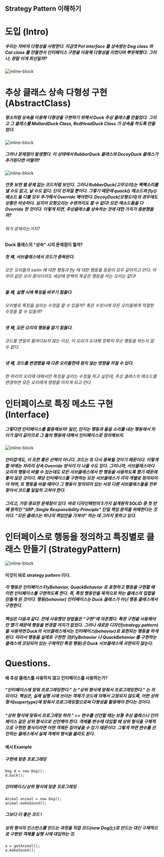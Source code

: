 ## Strategy Pattern 이해하기

# 도입 (Intro)
##### 우리는 자바의 다형성을 사랑한다. 지금껏 Pet interface 를 상속받는 Dog class 와 Cat class 를 만들면서 인터페이스 구현을 이용해 다형성을 지켰다며 뿌듯해했다. 그러나, 정말 이게 최선일까?
![inline-block](./Intro/UMLet-Strategy-Intro.png)

# 추상 클래스 상속 다형성 구현 (AbstractClass)
##### 평소처럼 상속을 이용해 다형성을 구현하기 위해서 Duck 추상 클래스를 만들었다. 그리고 그 클래스를 MallardDuck Class, RedHeadDuck Class 가 상속을 하도록 만들었다.
![inline-block](./AbstractClass/duck-1.png)

##### 그러나 문제점이 발생했다. 이 상태에서 RubberDuck 클래스와 DecoyDuck 클래스가 추가된다면 어떨까?
![inline-block](./AbstractClass/duck-2.png)
##### 언뜻 보면 별 문제 없는 코드처럼 보인다. 그러나 RubberDuck(고무오리)는 꽥꽥소리를 낼 수도 없고, 날 수도 없다. 단지 던져질 뿐이다. 그렇기 때문에 quack() 메소드와 fly() 메소드 둘 다를 모두 추가해서 Override 해야한다. DecoyDuck(모형오리)의 경우에도 상황은 비슷하다. 심지어 모형오리는 수영까지도 할 수 없다! 모든 메소드들을 다 Override 한 것이다. 이렇게 되면, 추상클래스를 상속하는 것에 대한 가치가 충분했을까?

###### 뭐가 문제라는거지?
#### Duck 클래스의 "상속" 시의 문제점이 뭘까?
##### 첫 째, 서브클래스에서 코드가 중복된다.
###### 모든 오리들의 swim 에 대한 행동과 fly 에 대한 행동들 등등이 모두 같아지고 만다. 아무리 같은 오리 종이더라도 세상에 완벽히 똑같은 행동을 하는 오리는 없다!
##### 둘 째, 실행 시에 특징을 바꾸기 힘들다.
###### 오리별로 특징을 살리는 수정을 할 수 있을까? 혹은 수정시에 모든 오리들에게 적절한 수정을 할 수 있을까?
##### 셋 째, 모든 오리의 행동을 알기 힘들다.
###### 코드를 면밀히 들여다보지 않는 이상, 이 오리가 도대체 정확히 무슨 행동을 하는지 알 수 없다.
##### 넷 째, 코드를 변경했을 때 다른 오리들한테 원치 않는 영향을 끼칠 수 있다.
###### 한 마리의 오리에 대해서만 특징을 살리는 수정을 하고 싶은데, 추상 클래스의 메소드를 변경하면 모든 오리에게 영향을 미치게 되고 만다.

# 인터페이스로 특징 메소드 구현 (Interface)
##### 그렇다면 인터페이스를 활용해보자! 일단, 던지는 행동과 울음 소리를 내는 행동에서 차이가 많이 갈리므로 그 둘의 행동에 대해서 인터페이스로 정의해보자.
![inline-block](./Interface/duck-3.png)
##### 안타깝게도, 이 또한 좋은 선택이 아니다. 코드는 또 다시 중복될 것이기 때문이다. 이렇게 할 바에는 차라리 상속 Override 방식이 더 나을 수도 있다. 그러니까, 서브클래스마다 오리의 행동이 바뀔 수 있는데도 모든 서브클래스에서 한 행동을 사용하도록 했기 때문에 좋지 않은 것이다. 해당 인터페이스를 구현하는 모든 서브클래스가 각자 개별로 정의되어야 하며, 또 행동을 바꿀 때마다 그 행동이 정의되어 있는 서로 다른 서브클래스들을 전부 찾아서 코드를 일일히 고쳐야 한다.
##### 그리고, 가장 중요한 문제점이 있다. 바로 디자인패턴의 5가지 설계원칙 SOLID 중 첫 번째 원칙인 "SRP ;Single Responsibility Principle" 단일 책임 원칙을 위배한다는 것이다. "모든 클래스는 하나의 책임만을 가져야" 하는 데 그러지 못하고 있다.

# 인터페이스로 행동을 정의하고 특징별로 클래스 만들기 (StrategyPattern)
![inline-block](./Interface/duck-4.png)
#### 이것이 바로 strategy pattern 이다.
##### 각 행동은 인터페이스 FlyBehavior, QuackBehavior 로 표현하고 행동을 구현할 때 이런 인터페이스를 구현하도록 한다. 즉, 특정 행동만을 목적으로 하는 클래스의 집합을 만들게 된 것이다. 행동(behavior) 인터페이스는 Duck 클래스가 아닌 행동 클래스에서 구현한다.
##### 핵심은 다음과 같다. 전에 사용했던 방법들은 "구현"에 의존했다. 특정 구현을 사용해야만 했기 때문에 행동을 변경할 여지가 없었다. 그러나 새로운 디자인(strategy pattern)을 사용하면 Duck의 서브클래스에서는 인터페이스(behavior)로 표현되는 행동을 하게 된다. 따라서 행동을 실제로 구현한 것(FlyBehavior 나 QuackBehavior 를 구현하는 클래스에 코딩되어 있는 구체적인 특정 행동)은 Duck 서브클래스에 국한되지 않는다.

# Questions.
#### 왜 추상 클래스를 사용하지 않고 인터페이스를 사용하는가?
##### "인터페이스에 맞춰 프로그래밍한다." 는 "상위 형식에 맞춰서 프로그래밍한다." 는 의미이다. 핵심은, 실제 실행 시에 쓰이는 객체가 코드에 의해서 고정되지 않도록, 어떤 상위 형식(supertype)에 맞춰서 프로그래밍함으로써 다형성을 활용해야 한다는 것이다.
##### "상위 형식에 맞춰서 프로그래밍 하라." == 변수를 선언할 때는 보통 추상 클래스나 인터페이스 같은 상위 형식으로 선언해야 한다. 객체를 변수에 대입할 때 상위 형식을 구체적으로 구현한 형식이라면 어떤 객체든 집어넣을 수 있기 때문이다. 그렇게 하면 변수를 선언하는 클래스에서 실제 객체의 형식을 몰라도 된다.

#### 예시 Example
##### 구현에 맞춘 프로그래밍
```
Dog d = new Dog();
d.back();
```
##### 인터페이스/상위 형식에 맞춘 프로그래밍
```
Animal animal = new Dog();
animal.makeSound();
```
##### 그보다 더 좋은 코드 !
##### 상위 형식의 인스턴스를 만드는 과정을 직접 코드(new Dog();)로 만드는 대신 구체적으로 구현된 객체를 실행 시에 대입하는 것.
```
a = getAnimal();
a.makeSound();
```